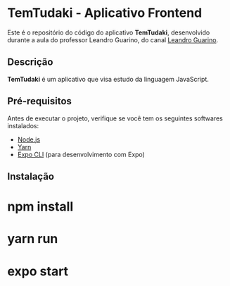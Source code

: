 # TemTudaki - Aplicativo Frontend

Este é o repositório do código do aplicativo **TemTudaki**, desenvolvido durante a aula do professor Leandro Guarino, do canal [Leandro Guarino](https://www.youtube.com/@leguarino).

## Descrição

**TemTudaki** é um aplicativo que visa estudo da linguagem JavaScript.

## Pré-requisitos

Antes de executar o projeto, verifique se você tem os seguintes softwares instalados:

- [Node.js](https://nodejs.org/) 
- [Yarn](https://yarnpkg.com/getting-started/install)
- [Expo CLI](https://docs.expo.dev/get-started/installation/) (para desenvolvimento com Expo)

## Instalação
# npm install
# yarn run
# expo start



